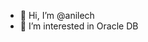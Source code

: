 - 👋 Hi, I’m @anilech
- 👀 I’m interested in Oracle DB
<!---
anilech/anilech is a ✨ special ✨ repository because its `README.md` (this file) appears on your GitHub profile.
You can click the Preview link to take a look at your changes.
--->
